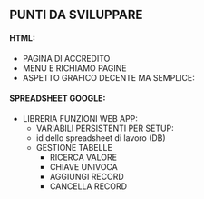 ## PUNTI DA SVILUPPARE 
#### HTML: 
- PAGINA DI ACCREDITO  
- MENU E RICHIAMO PAGINE
- ASPETTO GRAFICO DECENTE MA SEMPLICE:
#### SPREADSHEET GOOGLE:
* LIBRERIA FUNZIONI WEB APP:  
  - VARIABILI PERSISTENTI PER SETUP:  
  -   id dello spreadsheet di lavoro (DB)  
  - GESTIONE TABELLE
    * RICERCA VALORE
    * CHIAVE UNIVOCA
    * AGGIUNGI RECORD
    * CANCELLA RECORD 
      
